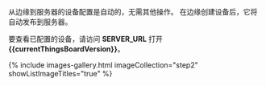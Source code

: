 从边缘到服务器的设备配置是自动的，无需其他操作。
在边缘创建设备后，它将自动发布到服务器。

要查看已配置的设备，请访问 **SERVER_URL** 打开 **{{currentThingsBoardVersion}}**。

{% include images-gallery.html imageCollection="step2" showListImageTitles="true" %}
